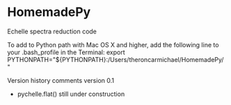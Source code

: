 # HomemadePy
Echelle spectra reduction code

To add to Python path with Mac OS X and higher, add the following line to your .bash_profile in the Terminal:
export PYTHONPATH="${PYTHONPATH}:/Users/theroncarmichael/HomemadePy/"


Version history comments
version 0.1
  - pychelle.flat() still under construction
